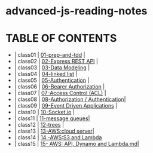 # advanced-js-reading-notes

# TABLE OF CONTENTS 

- | class01 | [01-prep-and-tdd](https://github.com/neveenaburomman/advanced-js-reading-notes/blob/main/01-prep-and-tdd.md) |
- | class02 | [02-Express REST API](https://github.com/neveenaburomman/advanced-js-reading-notes/blob/main/02-Express%20REST%20API.md) |
- | class03 | [03-Data Modeling](https://github.com/neveenaburomman/advanced-js-reading-notes/blob/main/03-Data%20Modeling) |
- | class04 | [04-linked list](https://github.com/neveenaburomman/advanced-js-reading-notes/blob/main/04-linked%20list.md) |
- | class05 | [05-Authentication](https://github.com/neveenaburomman/advanced-js-reading-notes/blob/main/05-Authentication.md) |
- | class06 | [06-Bearer Authorization](https://github.com/neveenaburomman/advanced-js-reading-notes/blob/main/06-Bearer%20Authorization.md) |
- | class07 | [07-Access Control (ACL)](https://github.com/neveenaburomman/advanced-js-reading-notes/blob/main/07-Access%20Control%20(ACL).md) |
- | class08 | [08-Authorization / Authentication](https://github.com/neveenaburomman/advanced-js-reading-notes/blob/main/08-Authorization%20%7C%20Authentication.md)|
- | class09 | [09-Event Driven Applications](https://github.com/neveenaburomman/advanced-js-reading-notes/blob/main/09-Event%20Driven%20Applications.md) |
- | class10 | [10-Socket.io](https://github.com/neveenaburomman/advanced-js-reading-notes/blob/main/10-Socket.io.md) |
- | class11 | [11-message queues](https://github.com/neveenaburomman/advanced-js-reading-notes/blob/main/11-Message%20Queues.md)|      
- | class12 | [12-trees](https://github.com/neveenaburomman/advanced-js-reading-notes/blob/main/12-trees.md) |       
- | class13 | [13-AWS:cloud server](https://github.com/neveenaburomman/advanced-js-reading-notes/blob/main/13-AWS:%20Cloud%20Servers.md)|
- | class14 | [14 -AWS:S3 and Lambda](https://github.com/neveenaburomman/advanced-js-reading-notes/blob/main/14%20-AWS:S3%20and%20Lambda.md)
- | class15 | [15- AWS: API, Dynamo and Lambda.md](https://github.com/neveenaburomman/advanced-js-reading-notes/blob/main/15-%20AWS:%20API%2C%20Dynamo%20and%20Lambda.md)|


